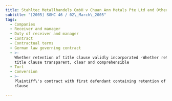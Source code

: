 ```yaml
---
title: Stahltec Metallhandels GmbH v Chuan Ann Metals Pte Ltd and Others
subtitle: "[2005] SGHC 46 / 02\_March\_2005"
tags:
  - Companies
  - Receiver and manager
  - Duty of receiver and manager
  - Contract
  - Contractual terms
  - German law governing contract
  - >-
    Whether retention of title clause validly incorporated -Whether retention of
    title clause transparent, clear and comprehensible
  - Tort
  - Conversion
  - >-
    Plaintiff\'s contract with first defendant containing retention of title
    clause

---
```


